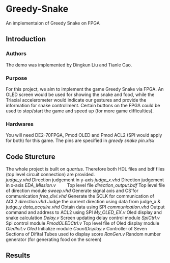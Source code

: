 # Greedy-Snake
An implementaion of Greedy Snake on FPGA
## Introduction
### Authors
The demo was implemented by Dingkun Liu and Tianle Cao.
### Purpose
For this project, we aim to implement the game Greedy Snake via FPGA. An OLED screen would be used for showing the snake and food, while the Triaxial accelerometer would indicate our gestures and provide the information for snake controllment. Certain buttons on the FPGA could be used to stop/start the game and speed up (for more game difficulties).
### Hardwares
You will need DE2-70FPGA, Pmod OLED and Pmod ACL2 (SPI would apply for both) for this game. The pins are specified in *greedy snake pin.xlsx*
## Code Sturcture
The whole project is built on *quartus*. Therefore both HDL files and bdf files (top level circuit connection) are provided.  
*judge_y.vhd*           Direction judgement in y-axis
*judge_x.vhd*           Direction judgement in x-axis
*EDA_Mission.v*         Top level file
*direction_output.bdf*  Top level file of direction module
*sweep.vhd*             Generate signal axis and CS'for communication
*freq_divi.vhd*         Generate the SCLK for communication of ACL2
*direction.vhd*         Judge the current direction using data from judge_x & judge_y
*data_acquire.vhd*      Obtain data using SPI
*communication.vhd*     Output command and address to ACL2 using SPI
*My_OLED_EX.v*          Oled display and snake calculation
*Delay.v*               Screen updating delay control module
*SpiCtrl.v*             Spi control module
*PmodOLEDCtrl.v*        Top level file of Oled display module
*OledInit.v Oled*       Initialize module
*CountDisplay.v*        Controller of Seven Sections of Difital Tubes used to display score
*RanGen.v*              Random number generator (for generating food on the screen)
## Results
